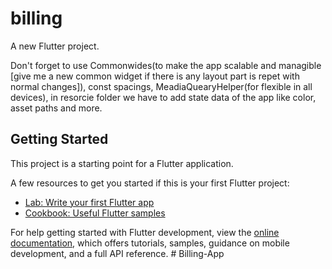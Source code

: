 # billing

A new Flutter project.

Don't forget to use Commonwides(to make the app scalable and managible [give me a new common widget if there is any layout part is repet with normal changes]), const spacings, MeadiaQuearyHelper(for flexible in all devices), in resorcie folder we have to add state data of the app like color, asset paths and more.

## Getting Started

This project is a starting point for a Flutter application.

A few resources to get you started if this is your first Flutter project:

- [Lab: Write your first Flutter app](https://docs.flutter.dev/get-started/codelab)
- [Cookbook: Useful Flutter samples](https://docs.flutter.dev/cookbook)

For help getting started with Flutter development, view the
[online documentation](https://docs.flutter.dev/), which offers tutorials,
samples, guidance on mobile development, and a full API reference.
#   B i l l i n g - A p p  
 